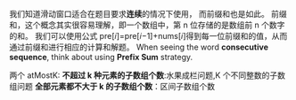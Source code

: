 我们知道滑动窗口适合在题目要求**连续**的情况下使用， 而前缀和也是如此。
前缀和，这个概念其实很容易理解，即一个数组中，第 n 位存储的是数组前 n 个数字的和。
我们可以使用公式 pre[𝑖]=pre[𝑖−1]+nums[𝑖]得到每一位前缀和的值，从而通过前缀和进行相应的计算和解题。
When seeing the word **consecutive sequence**, think about using **Prefix Sum** strategy.

两个 atMostK:
**不超过 k 种元素的子数组个数**:水果成栏问题,K 个不同整数的子数组问题
**全部元素都不大于 k 的子数组个数**：区间子数组个数
